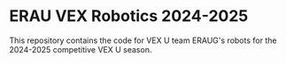 # ERAU VEX Robotics 2024-2025

This repository contains the code for VEX U team ERAUG's robots for the
2024-2025 competitive VEX U season.
